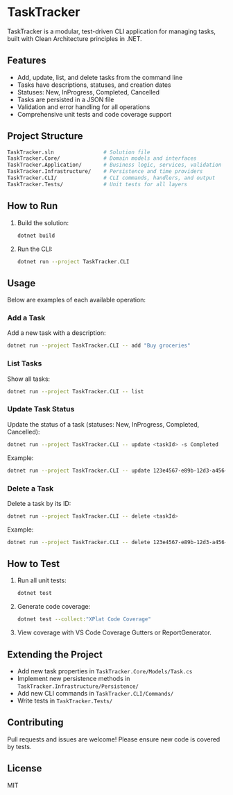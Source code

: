 
# TaskTracker

TaskTracker is a modular, test-driven CLI application for managing tasks, built with Clean Architecture principles in .NET.

## Features

- Add, update, list, and delete tasks from the command line
- Tasks have descriptions, statuses, and creation dates
- Statuses: New, InProgress, Completed, Cancelled
- Tasks are persisted in a JSON file
- Validation and error handling for all operations
- Comprehensive unit tests and code coverage support

## Project Structure

```sh
TaskTracker.sln                # Solution file
TaskTracker.Core/              # Domain models and interfaces
TaskTracker.Application/       # Business logic, services, validation
TaskTracker.Infrastructure/    # Persistence and time providers
TaskTracker.CLI/               # CLI commands, handlers, and output
TaskTracker.Tests/             # Unit tests for all layers
```

## How to Run

1. Build the solution:

   ```sh
   dotnet build
   ```

2. Run the CLI:

   ```sh
   dotnet run --project TaskTracker.CLI
   ```

## Usage

Below are examples of each available operation:

### Add a Task

Add a new task with a description:

```sh
dotnet run --project TaskTracker.CLI -- add "Buy groceries"
```

### List Tasks

Show all tasks:

```sh
dotnet run --project TaskTracker.CLI -- list
```

### Update Task Status

Update the status of a task (statuses: New, InProgress, Completed, Cancelled):

```sh
dotnet run --project TaskTracker.CLI -- update <taskId> -s Completed
```

Example:

```sh
dotnet run --project TaskTracker.CLI -- update 123e4567-e89b-12d3-a456-426614174000 --status InProgress
```

### Delete a Task

Delete a task by its ID:

```sh
dotnet run --project TaskTracker.CLI -- delete <taskId>
```

Example:

```sh
dotnet run --project TaskTracker.CLI -- delete 123e4567-e89b-12d3-a456-426614174000
```

## How to Test

1. Run all unit tests:

   ```sh
   dotnet test
   ```

2. Generate code coverage:

   ```sh
   dotnet test --collect:"XPlat Code Coverage"
   ```

3. View coverage with VS Code Coverage Gutters or ReportGenerator.

## Extending the Project

- Add new task properties in `TaskTracker.Core/Models/Task.cs`
- Implement new persistence methods in `TaskTracker.Infrastructure/Persistence/`
- Add new CLI commands in `TaskTracker.CLI/Commands/`
- Write tests in `TaskTracker.Tests/`

## Contributing

Pull requests and issues are welcome! Please ensure new code is covered by tests.

## License

MIT
